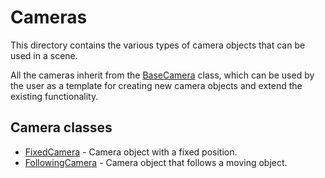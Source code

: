 # Cameras

This directory contains the various types of camera objects that can be used in a scene.

All the cameras inherit from the [BaseCamera](../abstract/@BaseCamera/BaseCamera.m) class, which can be used by the user as a template for creating new camera objects and extend the existing functionality.

## Camera classes

- [FixedCamera](FixedCamera.m) - Camera object with a fixed position.
- [FollowingCamera](FollowingCamera.m) - Camera object that follows a moving object.